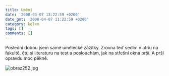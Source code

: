```yaml
---
title: Umění
date: '2008-04-07 13:22:59 +0200'
date_gmt: '2008-04-07 11:22:59 +0200'
category: kolem
tags: []
comments: []
---
```

<p>Poslední dobou jsem samé umělecké zážitky. Zrovna teď sedím v atriu na fakultě, čtu si literaturu na test a poslouchám, jak na střešní okna prší. A prší opravdu moc pěkně.</p>
<p><img src='/assets/migrated/wp-uploads/2008/04/obraz252.jpg' alt='obraz252.jpg' /></p>
